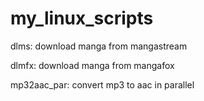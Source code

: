 # my_linux_scripts

dlms: download manga from mangastream

dlmfx: download manga from mangafox

mp32aac_par: convert mp3 to aac in parallel
